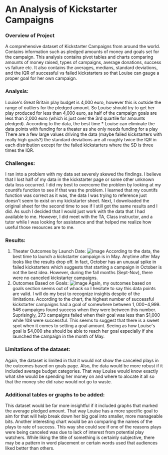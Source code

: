 # An Analysis of Kickstarter Campaigns

### Overview of Project
A comprehensive dataset of Kickstarter Campaigns from around the world. Contains information such as pledged amounts of money and goals set for the campaign. This analysis contains pivot tables and charts comparing amounts of money raised, types of campaigns, average donations, success vs failure etc.
It also contains the averages, medians, standard deviations, and the IQR of successful vs failed kickstarters so that Louise can gauge a proper goal for her own campaign.
### Analysis: 
Louise's Great Britain play budget is 4,000 euro, however this is outside the range of outliers for the pledged amount. So Louise should try to get her play produced for less than 4,000 euro, as half of the campaign goals are less than 2,000 euro (which is just over the 3rd quartile for amounts pledged).
According to the data, the best time * Louise can eliminate the data points with funding for a theater as she only needs funding for a play
There are a few large values driving the data (maybe failed kickstarters with really high goals?) the standard deviations are all roughly twice the IQR in each distribution except for the failed kickstarters where the SD is three times the IQR.
### Challenges:
I ran into a problem with my data set severely skewed the findings. I believe that I lost half of my data in the kickstarter page or some other unknown data loss occurred. I did my best to overcome the problem by looking at my countifs function to see if that was the problem. I learned that my countifs function was correct as it was, the data I was trying to reference just doesn't seem to exist on my kickstarter sheet. Next, I downloaded the original sheet for the second time to see if I still got the same results and I did. As such I decided that I would just work with the data that I had available to me. However, I did meet with the TA, Class instructor, and a tutor while I was looking for assistance and that helped me realize how useful those resources are to me. 

### Results:
1. Theater Outcomes by Launch Date:
![image](https://user-images.githubusercontent.com/106174279/180090863-19853269-b575-475e-8043-8b7c23fc1642.png)
According to the data, the best time to launch a kickstarter campaign is in May. Anytime after May looks like the results drop off. In fact, October has an unusual spike in failed kickstarters which suggests that starting a campaign in October is not the best idea. However, during the fall months (Sept-Nov), there were no canceled kickstarter campaigns.
2. Outcomes Based on Goals:
![image](https://user-images.githubusercontent.com/106174279/180090798-d89c4fcb-dfe3-4be1-a72e-df5ffe6e6d30.png)
Again, my outcomes based on goals section seems out of whack so I hesitate to say this data points are valid. I will do my best to recognize insights despite of the limitations. According to the chart, the highest number of successful kickstarter campaigns had a goal of somewhere between $1,000-$4,999. 546 campaigns found success when they were between this number. Suprisingly, 273 campaigns failed when their goal was less than $1,000 while 108 were successful. This seems to suggest that there is a sweet spot when it comes to setting a goal amount. Seeing as how Louise's goal is $4,000 she should be able to reach her goal especially if she launched the campaign in the month of May.
### Limitations of the dataset:
Again, the dataset is limited in that it would not show the canceled plays in the outcomes based on goals page. Also, the data would be more robust if it included average budget categories. That way Louise would know exactly what she would be spending her money on and where to alocate it all so that the money she did raise would not go to waste.
### Additional tables or graphs to be added:
This dataset would be far more insightful if it included graphs that marked the average pledged amount. That way Louise has a more specific goal to aim for that will help break down her big goal into smaller, more manageable bits. Another interesting chart would be an comparing the names of the plays to rate of success. This way she could see if one of the reasons plays were being canceled was due to lack of interest from potential play watchers. While liking the title of something is certainly subjective, there may be a pattern in word placement or certain words used that audiences liked better than others.
